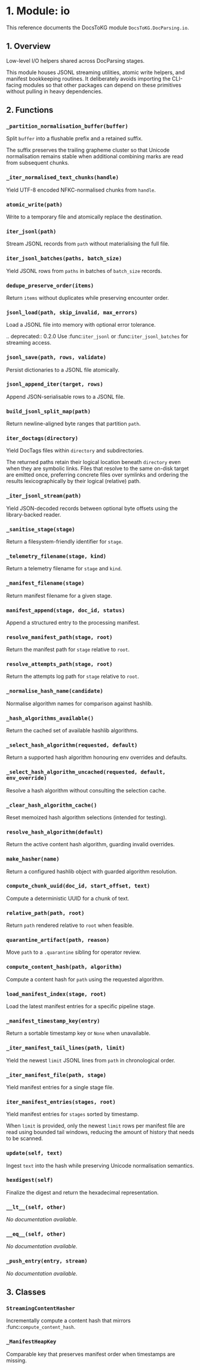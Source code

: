 # 1. Module: io

This reference documents the DocsToKG module ``DocsToKG.DocParsing.io``.

## 1. Overview

Low-level I/O helpers shared across DocParsing stages.

This module houses JSONL streaming utilities, atomic write helpers, and manifest
bookkeeping routines. It deliberately avoids importing the CLI-facing modules so
that other packages can depend on these primitives without pulling in heavy
dependencies.

## 2. Functions

### `_partition_normalisation_buffer(buffer)`

Split ``buffer`` into a flushable prefix and a retained suffix.

The suffix preserves the trailing grapheme cluster so that Unicode
normalisation remains stable when additional combining marks are read from
subsequent chunks.

### `_iter_normalised_text_chunks(handle)`

Yield UTF-8 encoded NFKC-normalised chunks from ``handle``.

### `atomic_write(path)`

Write to a temporary file and atomically replace the destination.

### `iter_jsonl(path)`

Stream JSONL records from ``path`` without materialising the full file.

### `iter_jsonl_batches(paths, batch_size)`

Yield JSONL rows from ``paths`` in batches of ``batch_size`` records.

### `dedupe_preserve_order(items)`

Return ``items`` without duplicates while preserving encounter order.

### `jsonl_load(path, skip_invalid, max_errors)`

Load a JSONL file into memory with optional error tolerance.

.. deprecated:: 0.2.0
Use :func:`iter_jsonl` or :func:`iter_jsonl_batches` for streaming access.

### `jsonl_save(path, rows, validate)`

Persist dictionaries to a JSONL file atomically.

### `jsonl_append_iter(target, rows)`

Append JSON-serialisable rows to a JSONL file.

### `build_jsonl_split_map(path)`

Return newline-aligned byte ranges that partition ``path``.

### `iter_doctags(directory)`

Yield DocTags files within ``directory`` and subdirectories.

The returned paths retain their logical location beneath ``directory`` even
when they are symbolic links. Files that resolve to the same on-disk target
are emitted once, preferring concrete files over symlinks and ordering the
results lexicographically by their logical (relative) path.

### `_iter_jsonl_stream(path)`

Yield JSON-decoded records between optional byte offsets using the library-backed reader.

### `_sanitise_stage(stage)`

Return a filesystem-friendly identifier for ``stage``.

### `_telemetry_filename(stage, kind)`

Return a telemetry filename for ``stage`` and ``kind``.

### `_manifest_filename(stage)`

Return manifest filename for a given stage.

### `manifest_append(stage, doc_id, status)`

Append a structured entry to the processing manifest.

### `resolve_manifest_path(stage, root)`

Return the manifest path for ``stage`` relative to ``root``.

### `resolve_attempts_path(stage, root)`

Return the attempts log path for ``stage`` relative to ``root``.

### `_normalise_hash_name(candidate)`

Normalise algorithm names for comparison against hashlib.

### `_hash_algorithms_available()`

Return the cached set of available hashlib algorithms.

### `_select_hash_algorithm(requested, default)`

Return a supported hash algorithm honouring env overrides and defaults.

### `_select_hash_algorithm_uncached(requested, default, env_override)`

Resolve a hash algorithm without consulting the selection cache.

### `_clear_hash_algorithm_cache()`

Reset memoized hash algorithm selections (intended for testing).

### `resolve_hash_algorithm(default)`

Return the active content hash algorithm, guarding invalid overrides.

### `make_hasher(name)`

Return a configured hashlib object with guarded algorithm resolution.

### `compute_chunk_uuid(doc_id, start_offset, text)`

Compute a deterministic UUID for a chunk of text.

### `relative_path(path, root)`

Return ``path`` rendered relative to ``root`` when feasible.

### `quarantine_artifact(path, reason)`

Move ``path`` to a ``.quarantine`` sibling for operator review.

### `compute_content_hash(path, algorithm)`

Compute a content hash for ``path`` using the requested algorithm.

### `load_manifest_index(stage, root)`

Load the latest manifest entries for a specific pipeline stage.

### `_manifest_timestamp_key(entry)`

Return a sortable timestamp key or ``None`` when unavailable.

### `_iter_manifest_tail_lines(path, limit)`

Yield the newest ``limit`` JSONL lines from ``path`` in chronological order.

### `_iter_manifest_file(path, stage)`

Yield manifest entries for a single stage file.

### `iter_manifest_entries(stages, root)`

Yield manifest entries for ``stages`` sorted by timestamp.

When ``limit`` is provided, only the newest ``limit`` rows per manifest file are
read using bounded tail windows, reducing the amount of history that needs to
be scanned.

### `update(self, text)`

Ingest ``text`` into the hash while preserving Unicode normalisation semantics.

### `hexdigest(self)`

Finalize the digest and return the hexadecimal representation.

### `__lt__(self, other)`

*No documentation available.*

### `__eq__(self, other)`

*No documentation available.*

### `_push_entry(entry, stream)`

*No documentation available.*

## 3. Classes

### `StreamingContentHasher`

Incrementally compute a content hash that mirrors :func:`compute_content_hash`.

### `_ManifestHeapKey`

Comparable key that preserves manifest order when timestamps are missing.
